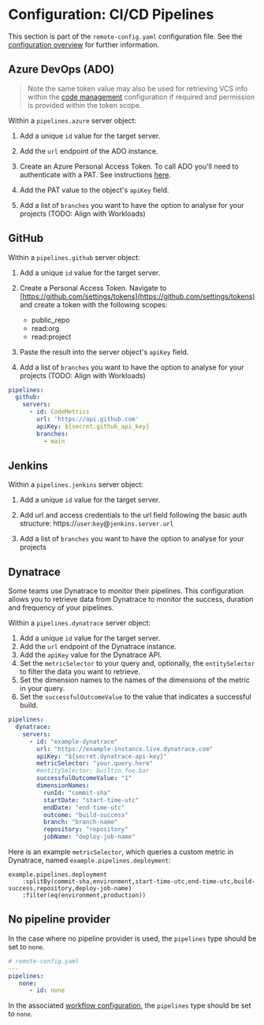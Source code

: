 # Configuration: CI/CD Pipelines

This section is part of the `remote-config.yaml` configuration file. See the [configuration overview](./configuration.md) for further information.

## Azure DevOps (ADO)

> Note the same token value may also be used for retrieving VCS info within the [code management](./config_code_management.md) configuration if required and permission is provided within the token scope.

Within a `pipelines.azure` server object:

1. Add a unique `id` value for the target server.

2. Add the `url` endpoint of the ADO instance.

3. Create an Azure Personal Access Token.
   To call ADO you'll need to authenticate with a PAT. See instructions [here](https://docs.microsoft.com/en-us/azure/devops/organizations/accounts/use-personal-access-tokens-to-authenticate?view=azure-devops&tabs=preview-page).

4. Add the PAT value to the object's `apiKey` field.

5. Add a list of `branches` you want to have the option to analyse for your projects (TODO: Align with Workloads)

## GitHub

Within a `pipelines.github` server object:

1. Add a unique `id` value for the target server.

2. Create a Personal Access Token.
   Navigate to [https://github.com/settings/tokens](https://github.com/settings/tokens) and create a token with the following scopes:

    - public_repo
    - read:org
    - read:project

3. Paste the result into the server object's `apiKey` field.

4. Add a list of `branches` you want to have the option to analyse for your projects (TODO: Align with Workloads)

```yaml
pipelines:
  github: 
    servers:
      - id: CodeMetrics 
        url: 'https://api.github.com'
        apiKey: ${secret.github_api_key}
        branches:
          - main
```

## Jenkins

Within a `pipelines.jenkins` server object:

1. Add a unique `id` value for the target server.

2. Add url and access credentials to the url field following the basic auth structure:
   https://`user`:`key`@`jenkins.server.url`

3. Add a list of `branches` you want to have the option to analyse for your projects

## Dynatrace

Some teams use Dynatrace to monitor their pipelines. This configuration allows you to retrieve data from Dynatrace to monitor the success, duration and frequency of your pipelines.

Within a `pipelines.dynatrace` server object:

1. Add a unique `id` value for the target server.
2. Add the `url` endpoint of the Dynatrace instance.
3. Add the `apiKey` value for the Dynatrace API.
4. Set the `metricSelector` to your query and, optionally, the `entitySelector` to filter the data you want to retrieve.
5. Set the dimension names to the names of the dimensions of the metric in your query.
6. Set the `successfulOutcomeValue` to the value that indicates a successful build.

```yaml
pipelines:
  dynatrace:
    servers:
      - id: "example-dynatrace"
        url: "https://example-instance.live.dynatrace.com"
        apiKey: "${secret.dynatrace-api-key}"
        metricSelector: "your.query.here"
        #entitySelector: builtin.foo.bar
        successfulOutcomeValue: "1"
        dimensionNames:
          runId: "commit-sha"
          startDate: "start-time-utc"
          endDate: "end-time-utc"
          outcome: "build-success"
          branch: "branch-name"
          repository: "repository"
          jobName: "deploy-job-name"
```

Here is an example `metricSelector`, which queries a custom metric in Dynatrace, named `example.pipelines.deployment`:

```
example.pipelines.deployment
    :splitBy(commit-sha,environment,start-time-utc,end-time-utc,build-success,repository,deploy-job-name)
    :filter(eq(environment,production))
```

## No pipeline provider

In the case where no pipeline provider is used, the `pipelines` type should be set to `none`.

```yaml
# remote-config.yaml
---
pipelines:
   none:
      - id: none
```

In the associated [workflow configuration](./config_workflow.md), the `pipelines` type should be set to `none`.
